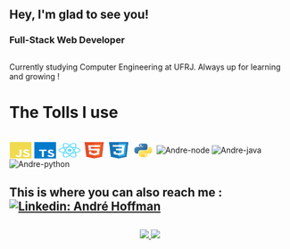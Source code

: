 ## Hey, I'm glad to see you!

### Full-Stack Web Developer
##
Currently studying Computer Engineering at UFRJ. Always up for learning and growing !

# The Tolls I use
</div>
<div style="display: inline_block"><br>
  <img align="center" alt="Andre-Js" height="30" width="40" src="https://raw.githubusercontent.com/devicons/devicon/master/icons/javascript/javascript-plain.svg">
  <img align="center" alt="Andre-Ts" height="30" width="40" src="https://raw.githubusercontent.com/devicons/devicon/master/icons/typescript/typescript-plain.svg">
  <img align="center" alt="Andre-React" height="30" width="40" src="https://raw.githubusercontent.com/devicons/devicon/master/icons/react/react-original.svg">
  <img align="center" alt="Andre-HTML" height="30" width="40" src="https://raw.githubusercontent.com/devicons/devicon/master/icons/html5/html5-original.svg">
  <img align="center" alt="Andre-CSS" height="30" width="40" src="https://raw.githubusercontent.com/devicons/devicon/master/icons/css3/css3-original.svg">
  <img align="center" alt="Andre-Python" height="30" width="40" src="https://raw.githubusercontent.com/devicons/devicon/master/icons/python/python-original.svg">
  <img align="center" alt="Andre-node" height="50" width="70" src="https://cdn.jsdelivr.net/gh/devicons/devicon/icons/nodejs/nodejs-original-wordmark.svg">
  <img align="center" alt="Andre-java" height="40" width="60" src="https://cdn.jsdelivr.net/gh/devicons/devicon/icons/java/java-original-wordmark.svg">
  <img align="center" alt="Andre-python" height="40" width="60" src="https://cdn.jsdelivr.net/gh/devicons/devicon/icons/python/python-original-wordmark.svg">
 
</div>

##
## This is where you can also reach me : [![Linkedin: André Hoffman](https://img.shields.io/badge/-AndreHoffman-blue?style=flat-square&logo=Linkedin&logoColor=white&link=https://www.linkedin.com/in/AlineBastos/)](https://www.linkedin.com/in/andrreehoffman/)
##



<div align="center">
  <a href="https://github.com/rafaballerini">
  <img height="180em" src="https://github-readme-stats.vercel.app/api?username=easyhoffman&show_icons=true&theme=dark&include_all_commits=true&count_private=true"/>
  <img height="180em" src="https://github-readme-stats.vercel.app/api/top-langs/?username=easyhoffman&layout=compact&langs_count=7&theme=dark"/>
</div>
